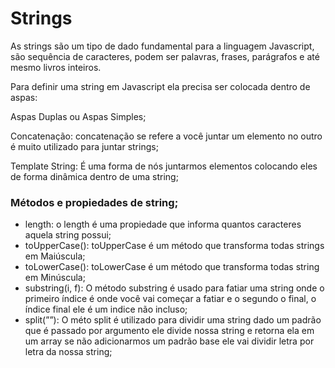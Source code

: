 # Strings

As strings são um tipo de dado fundamental para a linguagem Javascript, são sequência de caracteres, podem ser palavras, frases, parágrafos e até mesmo livros inteiros.

Para definir uma string em Javascript ela precisa ser colocada dentro de aspas:

Aspas Duplas ou Aspas Simples;

Concatenação: concatenação se refere a você juntar um elemento no outro é muito utilizado para juntar strings;

Template String: É uma forma de nós juntarmos elementos colocando eles de forma dinâmica dentro de uma string;

### Métodos e propiedades de string;

- length: o length é uma propiedade que informa quantos caracteres aquela string possui;
- toUpperCase(): toUpperCase é um método que transforma todas strings em Maiúscula;
- toLowerCase(): toLowerCase é um método que transforma todas string em Minúscula;
- substring(i, f): O método substring é usado para fatiar uma string onde o primeiro índice é onde você vai começar a fatiar e o segundo o final, o índice final ele é um indice não incluso;
- split(””): O méto split é utilizado para dividir uma string dado um padrão que é passado por argumento ele divide nossa string e retorna ela em um array se não adicionarmos um padrão base ele vai dividir letra por letra da nossa string;